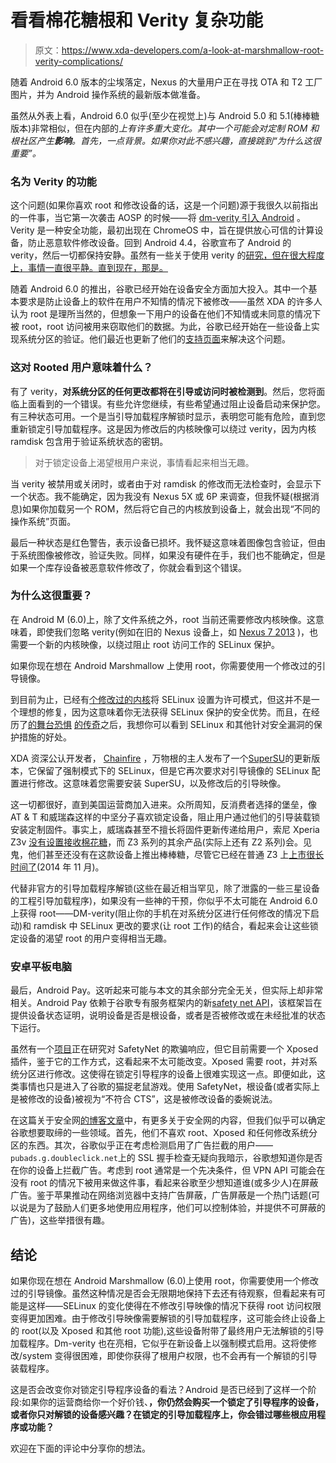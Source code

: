 # 看看棉花糖根和 Verity 复杂功能

> 原文：<https://www.xda-developers.com/a-look-at-marshmallow-root-verity-complications/>

随着 Android 6.0 版本的尘埃落定，Nexus 的大量用户正在寻找 OTA 和 T2 工厂图片，并为 Android 操作系统的最新版本做准备。

虽然从外表上看，Android 6.0 似乎(至少在视觉上)与 Android 5.0 和 5.1(棒棒糖版本)非常相似，但在内部的*上有许多重大变化。其中一个可能会对定制 ROM 和根社区产生**影响**。首先，一点背景。如果你对此不感兴趣，直接跳到“为什么这很重要”。*

### 名为 Verity 的功能

这个问题(如果你喜欢 root 和修改设备的话，这是一个问题)源于我很久以前指出的一件事，当它第一次袭击 AOSP 的时候——将 [dm-verity 引入 Android](http://www.xda-developers.com/google-taking-aim-at-device-modders-in-android-4-4-kitkat/) 。Verity 是一种安全功能，最初出现在 ChromeOS 中，旨在提供放心可信的计算设备，防止恶意软件修改设备。回到 Android 4.4，谷歌宣布了 Android 的 verity，然后一切都保持安静。虽然有一些关于使用 verity 的[研究，但在很大程度上，事情一直很平静。直到现在，那是。](http://nelenkov.blogspot.co.uk/2014/05/using-kitkat-verified-boot.html)

随着 Android 6.0 的推出，谷歌已经开始在设备安全方面加大投入。其中一个基本要求是防止设备上的软件在用户不知情的情况下被修改——虽然 XDA 的许多人认为 root 是理所当然的，但想象一下用户的设备在他们不知情或未同意的情况下被 root，root 访问被用来窃取他们的数据。为此，谷歌已经开始在一些设备上实现系统分区的验证。他们最近也更新了他们的[支持页面](https://support.google.com/nexus/answer/6185381)来解决这个问题。

### 这对 Rooted 用户意味着什么？

有了 verity，**对系统分区的任何更改都将在引导或访问时被检测到**。然后，您将面临上面看到的一个错误。有些允许您继续，有些希望通过阻止设备启动来保护您。有三种状态可用。一个是当引导加载程序解锁时显示，表明您可能有危险，直到您重新锁定引导加载程序。这是因为修改后的内核映像可以绕过 verity，因为内核 ramdisk 包含用于验证系统状态的密钥。

> 对于锁定设备上渴望根用户来说，事情看起来相当无趣。

当 verity 被禁用或关闭时，或者由于对 ramdisk 的修改而无法检查时，会显示下一个状态。我不能确定，因为我没有 Nexus 5X 或 6P 来调查，但我怀疑(根据消息)如果你加载另一个 ROM，然后将它自己的内核放到设备上，就会出现“不同的操作系统”页面。

最后一种状态是红色警告，表示设备已损坏。我怀疑这意味着图像包含验证，但由于系统图像被修改，验证失败。同样，如果没有硬件在手，我们也不能确定，但是如果一个库存设备被恶意软件修改了，你就会看到这个错误。

### 为什么这很重要？

在 Android M (6.0)上，除了文件系统之外，root 当前还需要修改内核映像。这意味着，即使我们忽略 verity(例如在旧的 Nexus 设备上，如 [Nexus 7 2013](http://forum.xda-developers.com/nexus-7-2013) )，也需要一个新的内核映像，以绕过阻止 root 访问工作的 SELinux 保护。

如果你现在想在 Android Marshmallow 上使用 root，你需要使用一个修改过的引导镜像。

到目前为止，已经有[个修改过的内核](http://forum.xda-developers.com/showpost.php?p=63158038&postcount=210)将 SELinux 设置为许可模式，但这并不是一个理想的修复，因为这意味着你无法获得 SELinux 保护的安全优势。而且，在经历了[的舞台恐惧](http://www.xda-developers.com/stagefright-explained-the-exploit-that-changed-android/) [的传奇](http://www.xda-developers.com/a-demonstration-of-stagefright-like-mistakes/)之后，我想你可以看到 SELinux 和其他针对安全漏洞的保护措施的好处。

XDA 资深公认开发者， [Chainfire](http://forum.xda-developers.com/member.php?u=631273) ，万物根的主人发布了一个[SuperSU](http://forum.xda-developers.com/apps/supersu/wip-android-6-0-marshmellow-t3219344)的更新版本，它保留了强制模式下的 SELinux，但是它再次要求对引导镜像的 SELinux 配置进行修改。这意味着您需要安装 SuperSU，以及修改后的引导映像。

这一切都很好，直到美国运营商加入进来。众所周知，反消费者选择的堡垒，像 AT & T 和威瑞森这样的中坚分子喜欢锁定设备，阻止用户通过他们的引导装载锁安装定制固件。事实上，威瑞森甚至不擅长将固件更新传递给用户，索尼 Xperia Z3v [没有设置接收棉花糖](http://forum.xda-developers.com/z3/xperia-z3v-general/kick-teeth-t3219177)，而 Z3 系列的其余产品(实际上还有 Z2 系列)会。见鬼，他们甚至还没有在这款设备上推出棒棒糖，尽管它已经在普通 Z3 上[上市很长时间了](http://www.xda-developers.com/lollipop-finally-lands-on-the-xperia-z3/)(2014 年 11 月)。

代替非官方的引导加载程序解锁(这些在最近相当罕见，除了泄露的一些三星设备的工程引导加载程序)，如果没有一些神的干预，你似乎不太可能在 Android 6.0 上获得 root——DM-verity(阻止你的手机在对系统分区进行任何修改的情况下启动)和 ramdisk 中 SELinux 更改的要求(让 root 工作)的结合，看起来会让这些锁定设备的渴望 root 的用户变得相当无趣。

### 安卓平板电脑

最后，Android Pay。这听起来可能与本文的其余部分完全无关，但实际上却非常相关。Android Pay 依赖于谷歌专有服务框架内的新[safety net API](https://developers.google.com/android/reference/com/google/android/gms/safetynet/SafetyNet)，该框架旨在提供设备状态证明，说明设备是否是根设备，或者是否被修改或在未经批准的状态下运行。

虽然有一个[项目](https://github.com/pylerSM/NoDeviceCheck)正在研究对 SafetyNet 的欺骗响应，但它目前需要一个 Xposed 插件，鉴于它的工作方式，这看起来不太可能改变。Xposed 需要 root，并对系统分区进行修改。这使得在锁定引导程序的设备上很难实现这一点。即便如此，这类事情也只是进入了谷歌的猫捉老鼠游戏。使用 SafetyNet，根设备(或者实际上是被修改的设备)被视为“不符合 CTS”，这是被修改设备的委婉说法。

在这篇关于安全网[的博客文章](https://koz.io/inside-safetynet/)中，有更多关于安全网的内容，但我们似乎可以确定谷歌想要取缔的一些领域。首先，他们不喜欢 root、Xposed 和任何修改系统分区的东西。其次，谷歌似乎正在考虑检测启用了广告拦截的用户——`pubads.g.doubleclick.net`上的 SSL 握手检查无疑向我暗示，谷歌想知道你是否在你的设备上拦截广告。考虑到 root 通常是一个先决条件，但 VPN API 可能会在没有 root 的情况下被用来做这件事，看起来谷歌至少想知道谁(或多少人)在屏蔽广告。鉴于苹果推动在网络浏览器中支持广告屏蔽，广告屏蔽是一个热门话题(可以说是为了鼓励人们更多地使用应用程序，他们可以控制体验，并提供不可屏蔽的广告)，这些举措很有趣。

## 结论

如果你现在想在 Android Marshmallow (6.0)上使用 root，你需要使用一个修改过的引导镜像。虽然这种情况是否会无限期地保持下去还有待观察，但看起来有可能是这样——SELinux 的变化使得在不修改引导映像的情况下获得 root 访问权限变得更加困难。由于修改引导映像需要解锁的引导加载程序，这可能会终止设备上的 root(以及 Xposed 和其他 root 功能),这些设备附带了最终用户无法解锁的引导加载程序。Dm-verity 也在亮相，它似乎在新设备上以强制模式启用。这将使修改/system 变得很困难，即使你获得了根用户权限，也不会再有一个解锁的引导装载程序。

这是否会改变你对锁定引导程序设备的看法？Android 是否已经到了这样一个阶段:如果你的运营商给你一个好价钱、**，你仍然会购买一个锁定了引导程序的设备，或者你只对解锁的设备感兴趣？在锁定的引导加载程序上，你会错过哪些根应用程序或功能？**

欢迎在下面的评论中分享你的想法。